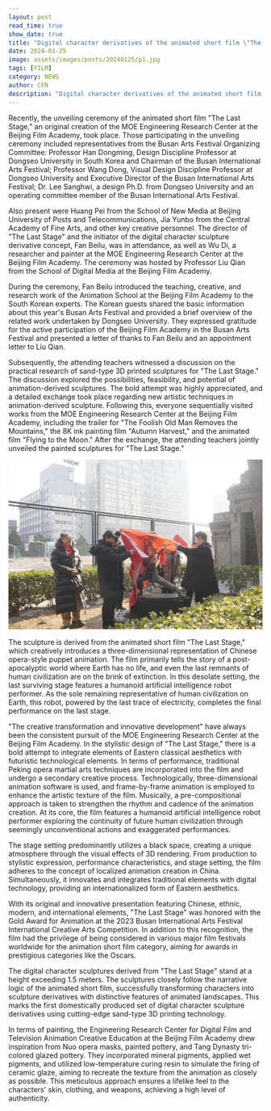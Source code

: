 ```yaml
---
layout: post
read_time: true
show_date: true
title: "Digital character derivatives of the animated short film \"The Last Stage\" unveiled"
date: 2024-01-25
image: assets/images/posts/20240125/p1.jpg
tags: [FILM]
category: NEWS
author: CFN
description: "Digital character derivatives of the animated short film \"The Last Stage\" unveiled"
---
```


Recently, the unveiling ceremony of the animated short film "The Last Stage," an original creation of the MOE Engineering Research Center at the Beijing Film Academy, took place. Those participating in the unveiling ceremony included representatives from the Busan Arts Festival Organizing Committee: Professor Han Dongming, Design Discipline Professor at Dongseo University in South Korea and Chairman of the Busan International Arts Festival; Professor Wang Dong, Visual Design Discipline Professor at Dongseo University and Executive Director of the Busan International Arts Festival; Dr. Lee Sanghwi, a design Ph.D. from Dongseo University and an operating committee member of the Busan International Arts Festival.

Also present were Huang Pei from the School of New Media at Beijing University of Posts and Telecommunications, Jia Yunbo from the Central Academy of Fine Arts, and other key creative personnel. The director of "The Last Stage" and the initiator of the digital character sculpture derivative concept, Fan Beilu, was in attendance, as well as Wu Di, a researcher and painter at the MOE Engineering Research Center at the Beijing Film Academy. The ceremony was hosted by Professor Liu Qian from the School of Digital Media at the Beijing Film Academy.

During the ceremony, Fan Beilu introduced the teaching, creative, and research work of the Animation School at the Beijing Film Academy to the South Korean experts. The Korean guests shared the basic information about this year's Busan Arts Festival and provided a brief overview of the related work undertaken by Dongseo University. They expressed gratitude for the active participation of the Beijing Film Academy in the Busan Arts Festival and presented a letter of thanks to Fan Beilu and an appointment letter to Liu Qian.

Subsequently, the attending teachers witnessed a discussion on the practical research of sand-type 3D printed sculptures for "The Last Stage." The discussion explored the possibilities, feasibility, and potential of animation-derived sculptures. The bold attempt was highly appreciated, and a detailed exchange took place regarding new artistic techniques in animation-derived sculpture. Following this, everyone sequentially visited works from the MOE Engineering Research Center at the Beijing Film Academy, including the trailer for "The Foolish Old Man Removes the Mountains," the 8K ink painting film "Autumn Harvest," and the animated film "Flying to the Moon." After the exchange, the attending teachers jointly unveiled the painted sculptures for "The Last Stage."

![image](./assets/images/posts/20240125/p1.jpg)

The sculpture is derived from the animated short film "The Last Stage," which creatively introduces a three-dimensional representation of Chinese opera-style puppet animation. The film primarily tells the story of a post-apocalyptic world where Earth has no life, and even the last remnants of human civilization are on the brink of extinction. In this desolate setting, the last surviving stage features a humanoid artificial intelligence robot performer. As the sole remaining representative of human civilization on Earth, this robot, powered by the last trace of electricity, completes the final performance on the last stage.

"The creative transformation and innovative development" have always been the consistent pursuit of the MOE Engineering Research Center at the Beijing Film Academy. In the stylistic design of "The Last Stage," there is a bold attempt to integrate elements of Eastern classical aesthetics with futuristic technological elements. In terms of performance, traditional Peking opera martial arts techniques are incorporated into the film and undergo a secondary creative process. Technologically, three-dimensional animation software is used, and frame-by-frame animation is employed to enhance the artistic texture of the film. Musically, a pre-compositional approach is taken to strengthen the rhythm and cadence of the animation creation. At its core, the film features a humanoid artificial intelligence robot performer exploring the continuity of future human civilization through seemingly unconventional actions and exaggerated performances.

The stage setting predominantly utilizes a black space, creating a unique atmosphere through the visual effects of 3D rendering. From production to stylistic expression, performance characteristics, and stage setting, the film adheres to the concept of localized animation creation in China. Simultaneously, it innovates and integrates traditional elements with digital technology, providing an internationalized form of Eastern aesthetics.

With its original and innovative presentation featuring Chinese, ethnic, modern, and international elements, "The Last Stage" was honored with the Gold Award for Animation at the 2023 Busan International Arts Festival International Creative Arts Competition. In addition to this recognition, the film had the privilege of being considered in various major film festivals worldwide for the animation short film category, aiming for awards in prestigious categories like the Oscars.

The digital character sculptures derived from "The Last Stage" stand at a height exceeding 1.5 meters. The sculptures closely follow the narrative logic of the animated short film, successfully transforming characters into sculpture derivatives with distinctive features of animated landscapes. This marks the first domestically produced set of digital character sculpture derivatives using cutting-edge sand-type 3D printing technology.

In terms of painting, the Engineering Research Center for Digital Film and Television Animation Creative Education at the Beijing Film Academy drew inspiration from Nuo opera masks, painted pottery, and Tang Dynasty tri-colored glazed pottery. They incorporated mineral pigments, applied wet pigments, and utilized low-temperature curing resin to simulate the firing of ceramic glaze, aiming to recreate the texture from the animation as closely as possible. This meticulous approach ensures a lifelike feel to the characters' skin, clothing, and weapons, achieving a high level of authenticity.